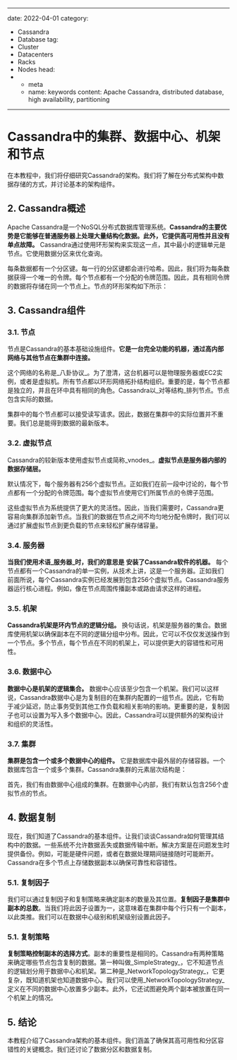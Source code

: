 ---
date: 2022-04-01
category:
  - Cassandra
  - Database
tag:
  - Cluster
  - Datacenters
  - Racks
  - Nodes
head:
  - - meta
    - name: keywords
      content: Apache Cassandra, distributed database, high availability, partitioning
------
# Cassandra中的集群、数据中心、机架和节点

在本教程中，我们将仔细研究Cassandra的架构。我们将了解在分布式架构中数据存储的方式，并讨论基本的架构组件。

## 2. Cassandra概述
Apache Cassandra是一个NoSQL分布式数据库管理系统。**Cassandra的主要优势是它能够在普通服务器上处理大量结构化数据。此外，它提供高可用性并且没有单点故障。** Cassandra通过使用环形架构来实现这一点，其中最小的逻辑单元是节点。它使用数据分区来优化查询。

每条数据都有一个分区键。每一行的分区键都会进行哈希。因此，我们将为每条数据获得一个唯一的令牌。每个节点都有一个分配的令牌范围。因此，具有相同令牌的数据将存储在同一个节点上。节点的环形架构如下所示：

## 3. Cassandra组件
### 3.1. 节点
节点是Cassandra的基本基础设施组件。**它是一台完全功能的机器，通过高内部网络与其他节点在集群中连接。**

这个网络的名称是_八卦协议_。为了澄清，这台机器可以是物理服务器或EC2实例，或者是虚拟机。所有节点都以环形网络拓扑结构组织。重要的是，每个节点都是独立的，并且在环中具有相同的角色。Cassandra以_对等结构_排列节点。节点包含实际的数据。

集群中的每个节点都可以接受读写请求。因此，数据在集群中的实际位置并不重要。我们总是能得到数据的最新版本。

### 3.2. 虚拟节点
Cassandra的较新版本使用虚拟节点或简称_vnodes_。**虚拟节点是服务器内部的数据存储层。**

默认情况下，每个服务器有256个虚拟节点。正如我们在前一段中讨论的，每个节点都有一个分配的令牌范围。每个虚拟节点使用它们所属节点的令牌子范围。

这些虚拟节点为系统提供了更大的灵活性。因此，当我们需要时，Cassandra更容易向集群添加新节点。当我们的数据在节点之间不均匀地分配令牌时，我们可以通过扩展虚拟节点到更负载的节点来轻松扩展存储容量。

### 3.4. 服务器
**当我们使用术语_服务器_时，我们的意思是** **安装了Cassandra软件的机器。** 每个节点都有一个Cassandra的单一实例，从技术上讲，这是一个服务器。正如我们前面所说，每个Cassandra实例已经发展到包含256个虚拟节点。Cassandra服务器运行核心进程。例如，像在节点周围传播副本或路由请求这样的进程。

### 3.5. 机架
**Cassandra机架是环内节点的逻辑分组。** 换句话说，机架是服务器的集合。数据库使用机架以确保副本在不同的逻辑分组中分布。因此，它可以不仅仅发送操作到一个节点。多个节点，每个节点在不同的机架上，可以提供更大的容错性和可用性。

### 3.6. 数据中心
**数据中心是机架的逻辑集合。** 数据中心应该至少包含一个机架。我们可以这样说，Cassandra数据中心是为复制目的在集群内配置的一组节点。因此，它有助于减少延迟，防止事务受到其他工作负载和相关影响的影响。更重要的是，复制因子也可以设置为写入多个数据中心。因此，Cassandra可以提供额外的架构设计和组织的灵活性。

### 3.7. 集群
**集群是包含一个或多个数据中心的组件。** 它是数据库中最外层的存储容器。一个数据库包含一个或多个集群。Cassandra集群的元素层次结构是：

首先，我们有由数据中心组成的集群。在数据中心内部，我们有默认包含256个虚拟节点的节点。

## 4. 数据复制
现在，我们知道了Cassandra的基本组件。让我们谈谈Cassandra如何管理其结构中的数据。一些系统不允许数据丢失或数据传输中断。解决方案是在问题发生时提供备份。例如，可能是硬件问题，或者在数据处理期间链接随时可能断开。Cassandra在多个节点上存储数据副本以确保可靠性和容错性。

### 5.1. 复制因子
我们可以通过复制因子和复制策略来确定副本的数量及其位置。**复制因子是集群中副本的总数**。当我们将此因子设置为一，这意味着在集群中每个行只有一个副本，以此类推。我们可以在数据中心级别和机架级别设置此因子。

### 5.1. 复制策略
**复制策略控制副本的选择方式**。副本的重要性是相同的。Cassandra有两种策略来确定哪些节点包含复制的数据。第一种叫做_SimpleStrategy_，它不知道节点的逻辑划分用于数据中心和机架。第二种是_NetworkTopologyStrategy_，它更复杂，既知道机架也知道数据中心。我们可以使用_NetworkTopologyStrategy_定义在不同的数据中心放置多少副本。此外，它还试图避免两个副本被放置在同一个机架上的情况。

## 5. 结论
本教程介绍了Cassandra架构的基本组件。我们涵盖了确保其高可用性和分区容错性的关键概念。我们还讨论了数据分区和数据复制。